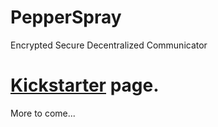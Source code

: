 PepperSpray
===========

Encrypted Secure Decentralized Communicator

# [Kickstarter](https://www.kickstarter.com/projects/270157635/pepperspray-encrypted-secure-decentralized-communi) page.

More to come...
